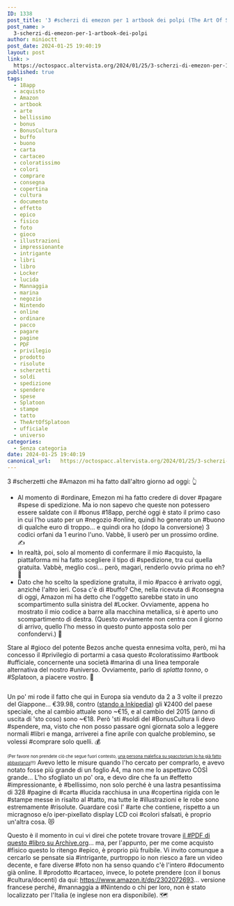 ```yaml
---
ID: 1338
post_title: '3 #scherzi di emezon per 1 artbook dei polpi (The Art Of Splatoon)'
post_name: >
  3-scherzi-di-emezon-per-1-artbook-dei-polpi
author: minioctt
post_date: 2024-01-25 19:40:19
layout: post
link: >
  https://octospacc.altervista.org/2024/01/25/3-scherzi-di-emezon-per-1-artbook-dei-polpi/
published: true
tags:
  - 18app
  - acquisto
  - Amazon
  - artbook
  - arte
  - bellissimo
  - bonus
  - BonusCultura
  - buffo
  - buono
  - carta
  - cartaceo
  - coloratissimo
  - colori
  - comprare
  - consegna
  - copertina
  - cultura
  - documento
  - effetto
  - epico
  - fisico
  - foto
  - gioco
  - illustrazioni
  - impressionante
  - intrigante
  - libri
  - libro
  - Locker
  - lucida
  - Mannaggia
  - marina
  - negozio
  - Nintendo
  - online
  - ordinare
  - pacco
  - pagare
  - pagine
  - PDF
  - privilegio
  - prodotto
  - risolute
  - scherzetti
  - soldi
  - spedizione
  - spendere
  - spese
  - Splatoon
  - stampe
  - tatto
  - TheArtOfSplatoon
  - ufficiale
  - universo
categories:
  - Senza categoria
date: 2024-01-25 19:40:19
canonical_url:   https://octospacc.altervista.org/2024/01/25/3-scherzi-di-emezon-per-1-artbook-dei-polpi/
---
```

<!-- wp:paragraph -->
<p>3 #scherzetti che #Amazon mi ha fatto dall'altro giorno ad oggi: 👆️</p>
<!-- /wp:paragraph -->

<!-- wp:list -->
<ul><!-- wp:list-item -->
<li>Al momento di #ordinare, Emezon mi ha fatto credere di dover #pagare #spese di spedizione. Ma io non sapevo che queste non potessero essere saldate con il #bonus #18app, perché oggi è stato il primo caso in cui l'ho usato per un #negozio #online, quindi ho generato un #buono di qualche euro di troppo... e quindi ora ho (dopo la conversione) 3 codici orfani da 1 eurino l'uno. Vabbè, li userò per un prossimo ordine. ✍️</li>
<!-- /wp:list-item -->

<!-- wp:list-item -->
<li>In realtà, poi, solo al momento di confermare il mio #acquisto, la piattaforma mi ha fatto scegliere il tipo di #spedizione, tra cui quella gratuita. Vabbè, meglio così... però, magari, renderlo ovvio prima no eh? 🥴️</li>
<!-- /wp:list-item -->

<!-- wp:list-item -->
<li>Dato che ho scelto la spedizione gratuita, il mio #pacco è arrivato oggi, anziché l'altro ieri. Cosa c'è di #buffo? Che, nella ricevuta di #consegna di oggi, Amazon mi ha detto che l'oggetto sarebbe stato in uno scompartimento sulla sinistra del #Locker. Ovviamente, appena ho mostrato il mio codice a barre alla macchina metallica, si è aperto uno scompartimento di destra. (Questo ovviamente non centra con il giorno di arrivo, quello l'ho messo in questo punto apposta solo per confondervi.) 🧨️</li>
<!-- /wp:list-item --></ul>
<!-- /wp:list -->

<!-- wp:paragraph -->
<p>Stare al #gioco del potente Bezos anche questa ennesima volta, però, mi ha concesso il #privilegio di portarmi a casa questo #coloratissimo #artbook #ufficiale, concernente una società #marina di una linea temporale alternativa del nostro #universo. Ovviamente, parlo di <em>splatta tonno</em>, o #Splatoon, a piacere vostro. 🦑️</p>
<!-- /wp:paragraph -->

<!-- wp:paragraph -->
<p></p>
<!-- /wp:paragraph -->

<!-- wp:image {"id":1342,"sizeSlug":"large","linkDestination":"none"} -->
<figure class="wp-block-image size-large"><img src="{{site.cdnurl}}/assets/uploads/2024/01/img_2024-01-25-18-32-53-9479102380879881799815-960x1280.jpg" alt="" class="wp-image-1342"/></figure>
<!-- /wp:image -->

<!-- wp:paragraph -->
<p></p>
<!-- /wp:paragraph -->

<!-- wp:paragraph -->
<p>Un po' mi rode il fatto che qui in Europa sia venduto da 2 a 3 volte il prezzo del Giappone... €39.98, contro (<a href="https://splatoonwiki.org/wiki/The_Art_of_Splatoon">stando a Inkipedia</a>) gli ¥2400 del paese speciale, che al cambio attuale sono ~€15, e al cambio del 2015 (anno di uscita di 'sto coso) sono ~€18. Però 'sti #soldi del #BonusCultura li devo #spendere, ma, visto che non posso passare ogni giornata solo a leggere normali #libri e manga, arriverei a fine aprile con qualche problemino, se volessi #comprare solo quelli. 💰️</p>
<!-- /wp:paragraph -->

<!-- wp:paragraph -->
<p><sub><sup>(Per favore non prendete ciò che segue fuori contesto, <a href="https://matrix.to/#/!vwmDGYVJvlMFABfAUc:matrix.org/$jlxxdOPP_Q9tpXilWAIeA5Rle6CG-j49n2VwqWBmEF8">una persona malefica su spacctorium lo ha già fatto abbastanza</a>!!!)</sup></sub> Avevo letto le misure quando l'ho cercato per comprarlo, e avevo notato fosse più grande di un foglio A4, ma non me lo aspettavo COSÌ grande... L'ho sfogliato un po' ora, e devo dire che fa un #effetto #impressionante, è #bellissimo, non solo perché è una lastra pesantissima di 328 #pagine di #carta #lucida racchiusa in una #copertina rigida con le #stampe messe in risalto al #tatto, ma tutte le #illustrazioni e le robe sono estremamente #risolute. Guardare così l' #arte che contiene, rispetto a un micragnoso e/o iper-pixellato display LCD coi #colori sfalsati, è proprio un'altra cosa. 😻️</p>
<!-- /wp:paragraph -->

<!-- wp:paragraph -->
<p>Questo è il momento in cui vi direi che potete trovare trovare <a href="https://archive.org/details/theartofsplatoon_201911">il #PDF di questo #libro su Archive.org</a>... ma, per l'appunto, per me come acquisto #fisico questo lo ritengo #epico, è proprio più fruibile. Vi invito comunque a cercarlo se pensate sia #intrigante, purtroppo io non riesco a fare un video decente, e fare diverse #foto non ha senso quando c'è l'intero #documento già online. Il #prodotto #cartaceo, invece, lo potete prendere (con il bonus #cultura/docenti) da qui: <a href="https://www.amazon.it/dp/2302072693">https://www.amazon.it/dp/2302072693</a>... versione francese perché, #mannaggia a #Nintendo o chi per loro, non è stato localizzato per l'Italia (e inglese non era disponibile). 🗺️</p>
<!-- /wp:paragraph -->